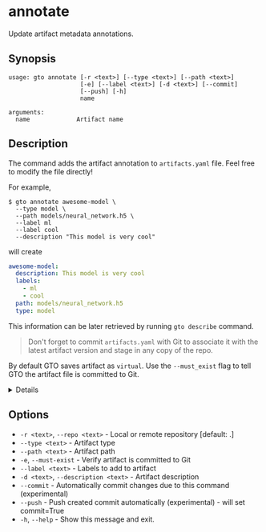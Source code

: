 # annotate

Update artifact metadata annotations.

## Synopsis

```usage
usage: gto annotate [-r <text>] [--type <text>] [--path <text>]
                    [-e] [--label <text>] [-d <text>] [--commit]
                    [--push] [-h]
                    name

arguments:
  name             Artifact name
```

## Description

The command adds the artifact annotation to `artifacts.yaml` file. Feel free to
modify the file directly!

For example,

```cli
$ gto annotate awesome-model \
  --type model \
  --path models/neural_network.h5 \
  --label ml
  --label cool
  --description "This model is very cool"
```

will create

```yaml
awesome-model:
  description: This model is very cool
  labels:
    - ml
    - cool
  path: models/neural_network.h5
  type: model
```

This information can be later retrieved by running `gto describe` command.

> Don't forget to commit `artifacts.yaml` with Git to associate it with the
> latest artifact version and stage in any copy of the repo.

By default GTO saves artifact as `virtual`. Use the `--must_exist` flag to tell
GTO the artifact file is committed to Git.

<details>

### Virtual vs. Physical artifacts

- Physical files/directories are committed to the repo. When you create a new
  version or assign a stage to it, Git guarantees that it's immutable -- you can
  return a year later and get the same artifact by providing a version.

- Virtual artifacts could be an external path (e.g. `s3://mybucket/myfile`) or a
  local path to a metafile representing an externally stored artifact file (as
  [with DVC](https://dvc.org/doc/start/data-management)). In this case, GTO
  can't pin versions to a physical state of the artifact and guarantee its
  immutability later, e.g. if `s3://mybucket/myfile` changes the registry won't
  know it, nor have a way to recover the original file.

> In future versions, we will support additional enrichments: useful information
> that other tools like [DVC](https://dvc.org/) and [MLEM](https://mlem.ai/) can
> provide about the artifacts. This will allow treating DVC repo outputs as
> usual artifacts instead of `virtual` ones.

</details>

## Options

- `-r <text>`, `--repo <text>` - Local or remote repository [default: .]
- `--type <text>` - Artifact type
- `--path <text>` - Artifact path
- `-e`, `--must-exist` - Verify artifact is committed to Git
- `--label <text>` - Labels to add to artifact
- `-d <text>`, `--description <text>` - Artifact description
- `--commit` - Automatically commit changes due to this command (experimental)
- `--push` - Push created commit automatically (experimental) - will set
  commit=True
- `-h`, `--help` - Show this message and exit.
